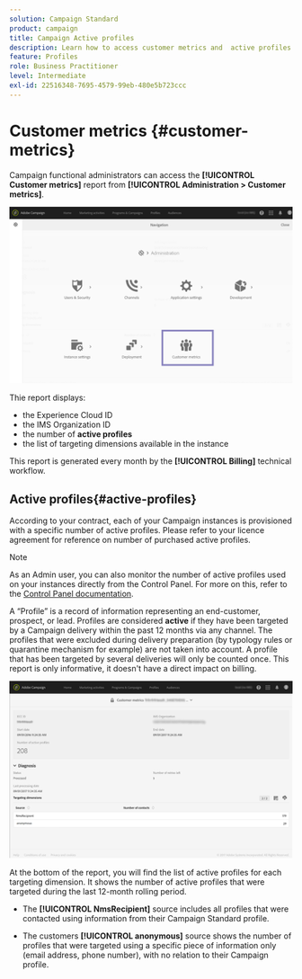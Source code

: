 ```yaml
---
solution: Campaign Standard
product: campaign
title: Campaign Active profiles
description: Learn how to access customer metrics and  active profiles
feature: Profiles
role: Business Practitioner
level: Intermediate
exl-id: 22516348-7695-4579-99eb-480e5b723ccc
---
```

# Customer metrics {#customer-metrics}

Campaign functional administrators can access the **[!UICONTROL Customer metrics]** report from **[!UICONTROL Administration > Customer metrics]**. 

![](assets/audience_active_profiles1.png)

Thie report displays:

* the Experience Cloud ID
* the IMS Organization ID
* the number of **active profiles** 
* the list of targeting dimensions available in the instance

This report is generated every month by the **[!UICONTROL Billing]** technical workflow. 

## Active profiles{#active-profiles}

According to your contract, each of your Campaign instances is provisioned with a specific number of active profiles. Please refer to your licence agreement for reference on number of purchased active profiles.

>[!NOTE]
>
>As an Admin user, you can also monitor the number of active profiles used on your instances directly from the Control Panel. For more on this, refer to the [Control Panel documentation](https://experienceleague.adobe.com/docs/control-panel/using/performance-monitoring/active-profiles-monitoring.html).
>

A “Profile” is a record of information representing an end-customer, prospect, or lead. Profiles are considered **active** if they have been targeted by a Campaign delivery within the past 12 months via any channel. The profiles that were excluded during delivery preparation (by typology rules or quarantine mechanism for example) are not taken into account. A profile that has been targeted by several deliveries will only be counted once. This report is only informative, it doesn't have a direct impact on billing. 

![](assets/audience_active_profiles2.png)

At the bottom of the report, you will find the list of active profiles for each targeting dimension. It shows the number of active profiles that were targeted during the last 12-month rolling period. 

* The **[!UICONTROL NmsRecipient]** source includes all profiles that were contacted using information from their Campaign Standard profile.

* The  customers **[!UICONTROL anonymous]** source shows the number of profiles that were targeted using a specific piece of information only (email address, phone number), with no relation to their Campaign profile.
